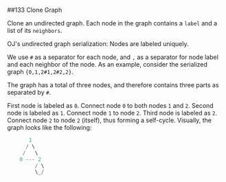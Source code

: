 ##133 Clone Graph

Clone an undirected graph. Each node in the graph contains a `label` and a list of its `neighbors`.


OJ's undirected graph serialization:
Nodes are labeled uniquely.

We use `#` as a separator for each node, and `,` as a separator for node label and each neighbor of the node.
As an example, consider the serialized graph `{0,1,2#1,2#2,2}`.

The graph has a total of three nodes, and therefore contains three parts as separated by `#`.

First node is labeled as `0`. Connect node `0` to both nodes `1` and `2`.
Second node is labeled as `1`. Connect node `1` to node `2`.
Third node is labeled as `2`. Connect node `2` to node `2` (itself), thus forming a self-cycle.
Visually, the graph looks like the following:
```java
       1
      / \
     /   \
    0 --- 2
         / \
         \_/
```